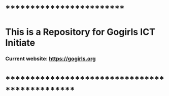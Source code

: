 # ************************
# This is a Repository for Gogirls ICT Initiate
### Current website: https://gogirls.org
# **********************************************